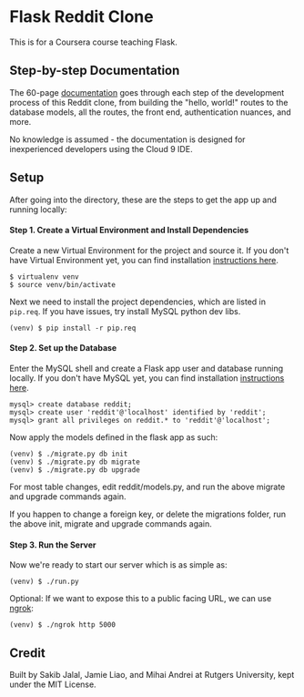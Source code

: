 # Flask Reddit Clone

This is for a Coursera course teaching Flask.

## Step-by-step Documentation

The 60-page [documentation](https://docs.google.com/document/d/16XEdoqeY2XH0ROYiVefino9cJgOta3oB52O1BvuoY_4/edit?usp=sharing) goes through each step of the development process of this Reddit clone, from building the "hello, world!" routes to the database models, all the routes, the front end, authentication nuances, and more.

No knowledge is assumed - the documentation is designed for inexperienced developers using the Cloud 9 IDE.

## Setup

After going into the directory, these are the steps to get the app up and running locally:

#### Step 1. Create a Virtual Environment and Install Dependencies

Create a new Virtual Environment for the project and source it.  If you don't have Virtual Environment yet, you can find installation [instructions here](https://virtualenv.readthedocs.org/en/latest/).

```
$ virtualenv venv
$ source venv/bin/activate
```

Next we need to install the project dependencies, which are listed in `pip.req`. If you have issues, try install MySQL python dev libs.

```
(venv) $ pip install -r pip.req
```

#### Step 2. Set up the Database

Enter the MySQL shell and create a Flask app user and database running locally. If you don't have MySQL yet, you can find installation [instructions here](http://dev.mysql.com/doc/refman/5.7/en/installing.html).

```
mysql> create database reddit;
mysql> create user 'reddit'@'localhost' identified by 'reddit';
mysql> grant all privileges on reddit.* to 'reddit'@'localhost';
```

Now apply the models defined in the flask app as such:

```
(venv) $ ./migrate.py db init
(venv) $ ./migrate.py db migrate
(venv) $ ./migrate.py db upgrade
```

For most table changes, edit reddit/models.py, and run the above migrate and upgrade commands again.

If you happen to change a foreign key, or delete the migrations folder, run the above init, migrate and upgrade commands again.

#### Step 3. Run the Server

Now we're ready to start our server which is as simple as:

```
(venv) $ ./run.py
```

Optional: If we want to expose this to a public facing URL, we can use [ngrok](https://ngrok.com/):

```
(venv) $ ./ngrok http 5000
```

## Credit

Built by Sakib Jalal, Jamie Liao, and Mihai Andrei at Rutgers University, kept under the MIT License.
